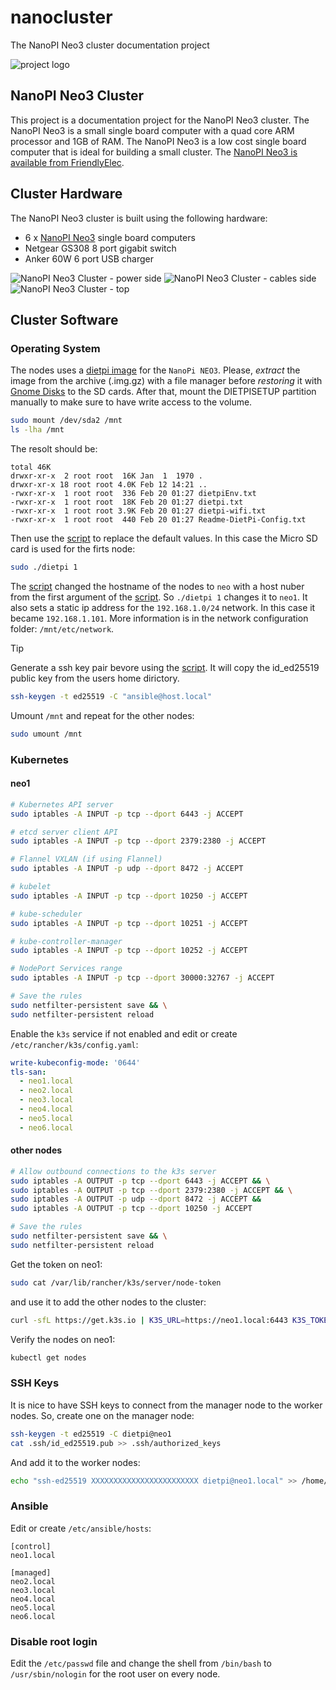 # nanocluster
The NanoPI Neo3 cluster documentation project

![project logo](images/logo.png)

## NanoPI Neo3 Cluster

This project is a documentation project for the NanoPI Neo3 cluster. The NanoPI Neo3 is a small single board computer with a quad core ARM processor and 1GB of RAM. The NanoPI Neo3 is a low cost single board computer that is ideal for building a small cluster. The [NanoPI Neo3 is available from FriendlyElec](https://wiki.friendlyelec.com/wiki/index.php/NanoPi_NEO3#Introduction).

## Cluster Hardware

The NanoPI Neo3 cluster is built using the following hardware:

 - 6 x [NanoPI Neo3](https://wiki.friendlyelec.com/wiki/index.php/NanoPi_NEO3) single board computers
 - Netgear GS308 8 port gigabit switch
 - Anker 60W 6 port USB charger

![NanoPI Neo3 Cluster - power side](images/cluster1.jpg)
![NanoPI Neo3 Cluster - cables side](images/cluster2.jpg)
![NanoPI Neo3 Cluster - top](images/cluster3.jpg)

## Cluster Software
### Operating System

The nodes uses a [dietpi image](https://dietpi.com/#download) for the `NanoPi NEO3`.
Please, *extract* the image from the archive (.img.gz) with a file manager before *restoring* it with [Gnome Disks](https://apps.gnome.org/en-GB/DiskUtility/) to the SD cards. After that, mount the DIETPISETUP partition manually to make sure to have write access to the volume.

```sh
sudo mount /dev/sda2 /mnt
ls -lha /mnt
```

The resolt should be:

```
total 46K
drwxr-xr-x  2 root root  16K Jan  1  1970 .
drwxr-xr-x 18 root root 4.0K Feb 12 14:21 ..
-rwxr-xr-x  1 root root  336 Feb 20 01:27 dietpiEnv.txt
-rwxr-xr-x  1 root root  18K Feb 20 01:27 dietpi.txt
-rwxr-xr-x  1 root root 3.9K Feb 20 01:27 dietpi-wifi.txt
-rwxr-xr-x  1 root root  440 Feb 20 01:27 Readme-DietPi-Config.txt
```

Then use the [script](sed.sh) to replace the default values. In this case the Micro SD card is used for the firts node:

```sh
sudo ./dietpi 1
``` 

The [script](sed.sh) changed the hostname of the nodes to `neo` with a host nuber from the first argument of the [script](sed.sh). So `./dietpi 1` changes it to `neo1`. It also sets a static ip address for the `192.168.1.0/24` network. In this case it became `192.168.1.101`. More information is in the network configuration folder: `/mnt/etc/network`.

> [!TIP]
> Generate a ssh key pair bevore using the [script](sed.sh). It will copy the id_ed25519 public key from the users home dirictory.
> 
> ```sh
> ssh-keygen -t ed25519 -C "ansible@host.local"
> ```

Umount `/mnt` and repeat for the other nodes:

```sh
sudo umount /mnt
```

### Kubernetes

#### neo1

```sh
# Kubernetes API server
sudo iptables -A INPUT -p tcp --dport 6443 -j ACCEPT

# etcd server client API
sudo iptables -A INPUT -p tcp --dport 2379:2380 -j ACCEPT

# Flannel VXLAN (if using Flannel)
sudo iptables -A INPUT -p udp --dport 8472 -j ACCEPT

# kubelet
sudo iptables -A INPUT -p tcp --dport 10250 -j ACCEPT

# kube-scheduler
sudo iptables -A INPUT -p tcp --dport 10251 -j ACCEPT

# kube-controller-manager
sudo iptables -A INPUT -p tcp --dport 10252 -j ACCEPT

# NodePort Services range
sudo iptables -A INPUT -p tcp --dport 30000:32767 -j ACCEPT

# Save the rules
sudo netfilter-persistent save && \
sudo netfilter-persistent reload
```

Enable the `k3s` service if not enabled and edit or create `/etc/rancher/k3s/config.yaml`:

```yaml
write-kubeconfig-mode: '0644'
tls-san:
  - neo1.local
  - neo2.local
  - neo3.local
  - neo4.local
  - neo5.local
  - neo6.local
```

#### other nodes

```sh
# Allow outbound connections to the k3s server
sudo iptables -A OUTPUT -p tcp --dport 6443 -j ACCEPT && \
sudo iptables -A OUTPUT -p tcp --dport 2379:2380 -j ACCEPT && \
sudo iptables -A OUTPUT -p udp --dport 8472 -j ACCEPT && 
sudo iptables -A OUTPUT -p tcp --dport 10250 -j ACCEPT

# Save the rules
sudo netfilter-persistent save && \
sudo netfilter-persistent reload
```

Get the token on neo1:

```sh
sudo cat /var/lib/rancher/k3s/server/node-token
```

and use it to add the other nodes to the cluster:

```sh
curl -sfL https://get.k3s.io | K3S_URL=https://neo1.local:6443 K3S_TOKEN=<token> K3S_NODE_NAME="neo2" sh -
```

Verify the nodes on neo1:

```sh
kubectl get nodes
```

### SSH Keys

It is nice to have SSH keys to connect from the manager node to the worker nodes. So, create one on the manager node:

```sh
ssh-keygen -t ed25519 -C dietpi@neo1
cat .ssh/id_ed25519.pub >> .ssh/authorized_keys
```

And add it to the worker nodes:

```sh
echo "ssh-ed25519 XXXXXXXXXXXXXXXXXXXXXXXX dietpi@neo1.local" >> /home/dietpi/.ssh/authorized_keys
```

### Ansible

Edit or create `/etc/ansible/hosts`:

```
[control]
neo1.local

[managed]
neo2.local
neo3.local
neo4.local
neo5.local
neo6.local
```

### Disable root login

Edit the `/etc/passwd` file and change the shell from `/bin/bash` to `/usr/sbin/nologin` for the root user on every node.
